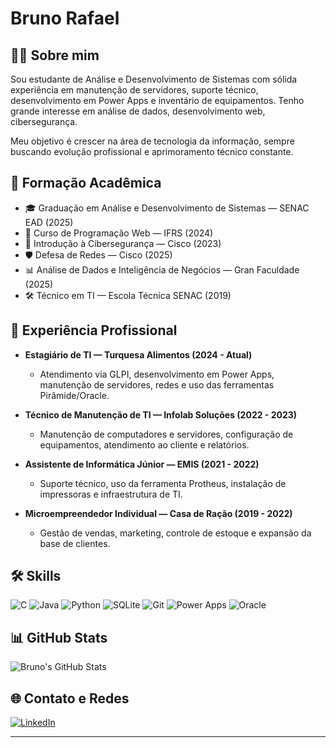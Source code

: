 # Bruno Rafael

## 👨‍💻 Sobre mim
Sou estudante de Análise e Desenvolvimento de Sistemas com sólida experiência em manutenção de servidores, suporte técnico, desenvolvimento em Power Apps e inventário de equipamentos. Tenho grande interesse em análise de dados, desenvolvimento web, cibersegurança.

Meu objetivo é crescer na área de tecnologia da informação, sempre buscando evolução profissional e aprimoramento técnico constante.

## 🧠 Formação Acadêmica
- 🎓 Graduação em Análise e Desenvolvimento de Sistemas — SENAC EAD (2025)
- 🧩 Curso de Programação Web — IFRS (2024)
- 🔐 Introdução à Cibersegurança — Cisco (2023)
- 🛡️ Defesa de Redes — Cisco (2025)
- 📊 Análise de Dados e Inteligência de Negócios — Gran Faculdade (2025)
- 🛠️ Técnico em TI — Escola Técnica SENAC (2019)

## 💼 Experiência Profissional
- **Estagiário de TI — Turquesa Alimentos (2024 - Atual)**
  - Atendimento via GLPI, desenvolvimento em Power Apps, manutenção de servidores, redes e uso das ferramentas Pirâmide/Oracle.

- **Técnico de Manutenção de TI — Infolab Soluções (2022 - 2023)**
  - Manutenção de computadores e servidores, configuração de equipamentos, atendimento ao cliente e relatórios.

- **Assistente de Informática Júnior — EMIS (2021 - 2022)**
  - Suporte técnico, uso da ferramenta Protheus, instalação de impressoras e infraestrutura de TI.

- **Microempreendedor Individual — Casa de Ração (2019 - 2022)**
  - Gestão de vendas, marketing, controle de estoque e expansão da base de clientes.

## 🛠️ Skills

![C](https://img.shields.io/badge/C-000?style=for-the-badge&logo=C&logoColor=30A3DC)
![Java](https://img.shields.io/badge/java-000?style=for-the-badge&logo=openjdk&logoColor=%23ED8B00)
![Python](https://img.shields.io/badge/python-000?style=for-the-badge&logo=python&logoColor=30A3DC)
![SQLite](https://img.shields.io/badge/SQLite-000?style=for-the-badge&logo=sqlite&logoColor=07405E)
![Git](https://img.shields.io/badge/GIT-000?style=for-the-badge&logo=git&logoColor=E44C30)
![Power Apps](https://img.shields.io/badge/Power--Apps-000?style=for-the-badge&logo=powerapps&logoColor=purple)
![Oracle](https://img.shields.io/badge/Oracle-000?style=for-the-badge&logo=oracle&logoColor=F80000)

## 📊 GitHub Stats

![Bruno's GitHub Stats](https://github-readme-stats.vercel.app/api?username=Brunorsimas&show_icons=true&hide=contribs,prs&cache_seconds=86400&theme=github_dark)

## 🌐 Contato e Redes

[![LinkedIn](https://img.shields.io/badge/LinkedIn-0077B5?style=for-the-badge&logo=linkedin&logoColor=white)](https://www.linkedin.com/in/bruno-rafael-95b781186)

---
